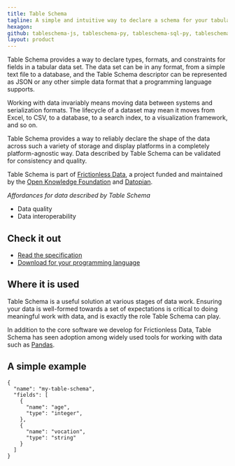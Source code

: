 ```yaml
---
title: Table Schema
tagline: A simple and intuitive way to declare a schema for your tabular data that works with your existing tools.
hexagon: 
github: tableschema-js, tableschema-py, tableschema-sql-py, tableschema-go, tableschema-pandas-py, tableschema-rb, tableschema-java, tableschema-php, TableSchema.jl, tableschema-r, tableschema-bigquery-py, tableschema-clj, tableschema-elasticsearch-py, tableschema-ui, tableschema-spss-py, tableschema-ckan-datastore-py
layout: product
---
```

 
Table Schema provides a way to declare types, formats, and constraints for fields in a tabular data set. The data set can be in any format, from a simple text file to a database, and the Table Schema descriptor can be represented as JSON or any other simple data format that a programming language supports.
 
Working with data invariably means moving data between systems and serialization formats. The lifecycle of a dataset may mean it moves from Excel, to CSV, to a database, to a search index, to a visualization framework, and so on.
 
Table Schema provides a way to reliably declare the shape of the data across such a variety of storage and display platforms in a completely platform-agnostic way. Data described by Table Schema can be validated for consistency and quality.
 
Table Schema is part of [Frictionless Data](https://frictionlessdata.io), a project funded and maintained by the [Open Knowledge Foundation](https://okfn.org) and [Datopian](https://datopian.com).
 
*Affordances for data described by Table Schema*
 
- Data quality
- Data interoperability
 
## Check it out
 
- [Read the specification](https://specs.frictionlessdata.io/table-schema/)
- [Download for your programming language](https://github.com/frictionlessdata?utf8=✓&q=tableschema&type=&language=)
 
## Where it is used
 
Table Schema is a useful solution at various stages of data work. Ensuring your data is well-formed towards a set of expectations is critical to doing meaningful work with data, and is exactly the role Table Schema can play.
 
In addition to the core software we develop for Frictionless Data, Table Schema has seen adoption among widely used tools for working with data such as [Pandas](https://pandas.pydata.org/pandas-docs/stable/reference/api/pandas.io.json.build_table_schema.html).
 
## A simple example
 
```
{
  "name": "my-table-schema",
  "fields": [
    {
      "name": "age",
      "type": "integer",
    },
    {
      "name": "vocation",
      "type": "string"
    }
  ]
}
```
